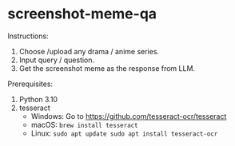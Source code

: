 # screenshot-meme-qa
Instructions:
1. Choose /upload any drama / anime series.
2. Input query / question.
3. Get the screenshot meme as the response from LLM.

Prerequisites:
1. Python 3.10
2. tesseract
    * Windows: Go to https://github.com/tesseract-ocr/tesseract
    * macOS: `brew install tesseract`
    * Linux: ```sudo apt update
                sudo apt install tesseract-ocr
             ```
